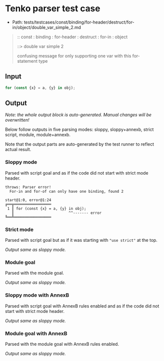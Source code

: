 # Tenko parser test case

- Path: tests/testcases/const/binding/for-header/destruct/for-in/object/double_var_simple_2.md

> :: const : binding : for-header : destruct : for-in : object
>
> ::> double var simple 2
>
> confusing message for only supporting one var with this for-statement type

## Input

`````js
for (const {x} = a, {y} in obj);
`````

## Output

_Note: the whole output block is auto-generated. Manual changes will be overwritten!_

Below follow outputs in five parsing modes: sloppy, sloppy+annexb, strict script, module, module+annexb.

Note that the output parts are auto-generated by the test runner to reflect actual result.

### Sloppy mode

Parsed with script goal and as if the code did not start with strict mode header.

`````
throws: Parser error!
  For-in and for-of can only have one binding, found 2

start@1:0, error@1:24
╔══╦═════════════════
 1 ║ for (const {x} = a, {y} in obj);
   ║                         ^^------- error
╚══╩═════════════════

`````

### Strict mode

Parsed with script goal but as if it was starting with `"use strict"` at the top.

_Output same as sloppy mode._

### Module goal

Parsed with the module goal.

_Output same as sloppy mode._

### Sloppy mode with AnnexB

Parsed with script goal with AnnexB rules enabled and as if the code did not start with strict mode header.

_Output same as sloppy mode._

### Module goal with AnnexB

Parsed with the module goal with AnnexB rules enabled.

_Output same as sloppy mode._
